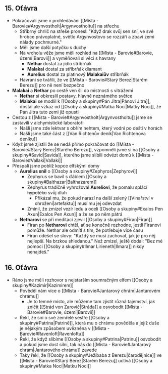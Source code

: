 ## 15. Oťávra
- Pokračovali jsme v prohledávání [[Místa - Barovie#Argynvostholt|Argynvostholtu]] na střechu
	- Stříbrný chrlič na střeše pronesl: "Když drak svůj sen sní, ve své hrobce právoplatné, světlo Argynvostovo se rozzáří a zbaví zemi nálady pochmurné."
	- Měli jsme další potyčku s duchy
	- Na vrcholu věže jsme měli rozhled na [[Místa - Barovie#Barovie, území|Barovii]] a vyměňovali si věci s havrany
		- **Nethar** dostal za jídlo stříbrňák
		- **Malakai** dostal za stříbrňák diamant
		- **Aurelius** dostal za platinový **Malakaiův** stříbrňák
	- Havrani se tvářili, že ve [[Místa - Barovie#Starý Berez|Starém Berezu]] pro ně není bezpečno
- **Malakai** a **Nethar** po cestě ven šli do místnosti s vitrážemi
	- **Nethar** si obkreslil postavy, hlavně neznámého světce
	- **Malakai** se modlil k [[Osoby a skupiny#Pán Jitra|Pánovi Jitra]], dostal ale vzkaz od [[Osoby a skupiny#Matka Noci|Matky Noci]], že Pán Jitra tuto zemi již opustil
- Cestou z [[Místa - Barovie#Argynvostholt|Argynvostholtu]] jsme se zastavili v alchymistické laboratoři
	- Našli jsme zde lektvar s obřím nehtem, který vodní po dešti v horách
	- Našli jsme také část z [[Van Richtenův deník|Van Richtenova deníku]]
- Když jsme zjistili že se nedá přímo pokračovat do [[Místa - Barovie#Starý Berez|Starého Berezu]], vzpomněli jsme si na [[Osoby a skupiny#Savid|Savida]], kterého jsme slíbili odvézt domů k [[Místa - Barovie#Vallaki|Vallaki]]
- Přespali jsme poblíž kopce elfskými domy
	- **Aurelius snil** o [[Osoby a skupiny#Zephyros|Zephyrovi]]
		- Zephyrus se bavil s ďáblem [[Osoby a skupiny#Balthazar|Balthazarem]]
		- Zephyrus tradičně vyhrožoval **Aureliovi**, že pomalu splácí ~~hypotéku~~ svůj dluh
			- Přikázal mu, že pokud narazí na další zelený [[Vinařství v ohrožení|artefaktu]] musí mu jej odevzdat
		- Zmínil, že zmizel vezír ledu a oceli [[Osoby a skupiny#Exalos Pen Axun|Exalos Pen Axun]] a že se po něm pátrá
	- **Netharovi** se při meditaci zjevil [[Osoby a skupiny#Firan|Firan]]
		- Firan po **Netharovi** chtěl, ať se konečně rozhodne, jestli Firanovi pomůže. Nethar ale odmítl s tím, že potřebuje více času
		- Firan odešel se slovy: "Každý se musí zachovat, jak je pro něj nejlepší. Na brzkou shledanou." Než zmizel, ještě dodal: "Bez mé pomoci [[Osoby a skupiny#Ilmar Lirieneth|Ilmara]] nikdy nenajdeš."
## 16. Oťávra
- Ráno jsme měli rozhovor s nejstarším soumračným elfem [[Osoby a skupiny#Kazimir|Kazimirem]]
	- Pověděl nám více o [[Místa - Barovie#Jantarový chrám|Jantarovém chrámu]]
		- Je to temné místo, ale můžeme tam zjistit různá tajemství, jak zničit [[Strád von Zarovič|Stráda]] a osvobodit [[Místa - Barovie#Barovie, území|Barovii]] 
	- Řekl, že sní o své zemřelé sestře [[Osoby a skupiny#Patrina|Patrině]], která mu o chrámu pověděla a jejíž duše je nějakým způsobem uvězněna v [[Místa - Barovie#Ravenloft|Ravenloftu]]
	- Řekl, že když slíbíme [[Osoby a skupiny#Patrina|Patrinu]] osvobodit a pokud jsme dost silní, tak nás do [[Místa - Barovie#Jantarový chrám|Jantarového chrámu]] zavede
	- Taky řekl, že [[Osoby a skupiny#Ježibaba z Berezu|čarodějnice]] ve [[Místa - Barovie#Starý Berez|Starém Berezu]] uctívá [[Osoby a skupiny#Matka Noci|Matku Noci]]